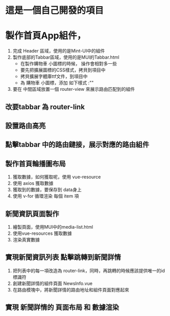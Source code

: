 # 這是一個自己開發的項目

# 製作首頁App組件，

1. 完成 Header 區域，使用的是Mint-UI中的組件
2. 製作底部的Tabbar區域，使用的是MUI的Tabbar.html
    + 在製作購物車 小圖標的時候， 操作會相對多一些
    + 要先把擴展圖標的CSS樣式，拷貝到項目中
    + 拷貝擴展字體庫ttf文件，到項目中
    + 為 購物車 小圖標，添加 如下樣式 :""
3. 要在 中間區域放置一個 router-view 來展示路由匹配到的組件


## 改要tabbar 為 router-link

## 設置路由高亮

## 點擊tabbar 中的路由鏈接，展示對應的路由組件

## 製作首頁輪播圖布局
1. 獲取數據，如何獲取呢，使用 vue-resource
2. 使用 axios 獲取數據
3. 獲取到的數據，要保存到 data身上
4. 使用 v-for 循環渲染 每個 item 項


## 新聞資訊頁面製作
1. 繪製頁面，使用MUI中的media-list.html
2. 使用vue-resources 獲取數據
3. 渲染真實數據


## 實現新聞資訊列表 點擊跳轉到新聞詳情
1. 把列表中的每一項改造為 router-link，同時，再跳轉的時候應該提供唯一的id標識符
2. 創建新聞詳情的組件頁面 NewsInfo.vue
3. 在路由模塊中，將新聞詳情的路由地址和組件頁面對應起來


## 實現 新聞詳情的 頁面布局 和 數據渲染